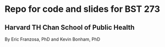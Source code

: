 # Repo for code and slides for BST 273

## Harvard TH Chan School of Public Health

By Eric Franzosa, PhD
and Kevin Bonham, PhD
